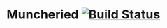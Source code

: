 Muncheried [![Build Status](https://travis-ci.org/zetsubo/muncheried.png?branch=master)](https://travis-ci.org/zetsubo/muncheried)
==========
